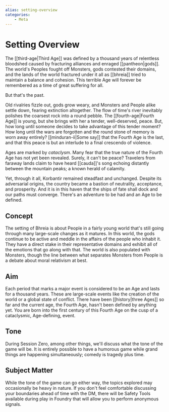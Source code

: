 ```yaml
---
alias: setting-overview
categories:
    - Meta
---
```

# Setting Overview

The [[third-age|Third Age]] was defined by a thousand years of relentless bloodshed caused by fracturing alliances and enraged [[pantheon|gods]]. The world's Peoples fought off Monsters, gods contested their domains, and the lands of the world fractured under it all as [[bhreia]] tried to maintain a balance and cohesion. This terrible Age will forever be remembered as a time of great suffering for all.

But that's the past.

Old rivalries fizzle out, gods grow weary, and Monsters and People alike settle down, fearing extinction altogether. The flow of time's river inevitably polishes the coarsest rock into a round pebble. The [[fourth-age|Fourth Age]] is young, but she brings with her a tender, well-deserved, peace. But, how long until someone decides to take advantage of this tender moment? How long until the wars are forgotten and the round stone of memory is worn away entirely? [[minduran-ii|Some say]] that the Fourth Age is the last, and that this peace is but an interlude to a final crescendo of violence.

Ages are marked by _cataclysm_. Many fear that the true nature of the Fourth Age has not yet been revealed. Surely, it can't be peace? Travelers from faraway lands claim to have heard [[cauda]]'s song echoing distantly between the mountain peaks; a known herald of calamity.

Yet, through it all, Korbantir remained steadfast and unchanged. Despite its adversarial origins, the country became a bastion of neutrality, acceptance, and prosperity. And it is in this haven that the ships of fate shall dock and our paths must converge. There's an adventure to be had and an Age to be defined.

## Concept

The setting of Bhreia is about People in a fairly young world that's still going through many large-scale changes as it matures. In this world, the gods continue to be active and meddle in the affairs of the people who inhabit it. They have a direct stake in their representative domains and exhibit all of the emotions that go along with that. The world is also populated with Monsters, though the line between what separates Monsters from People is a debate about moral relativism at best.

## Aim

Each period that marks a major event is considered to be an Age and lasts for a thousand years. These are large-scale events like the creation of the world or a global state of conflict. There have been [[history|three Ages]] so far and the current age, the Fourth Age, hasn't been defined by anything yet. You are born into the first century of this Fourth Age on the cusp of a cataclysmic, Age-defining, event.

## Tone

During Session Zero, among other things, we'll discuss what the tone of the game will be. It is entirely possible to have a humorous game while grand things are happening simultaneously; comedy is tragedy plus time.

## Subject Matter

While the tone of the game can go either way, the topics explored may occasionally be heavy in nature. If you don't feel comfortable discussing your boundaries ahead of time with the DM, there will be Safety Tools available during play in Foundry that will allow you to perform anonymous signals.
